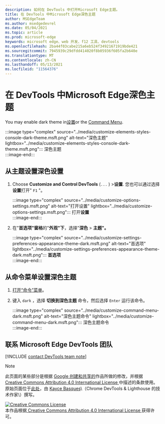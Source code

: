 ```yaml
---
description: 如何在 DevTools 中打开Microsoft Edge主题。
title: 在 DevTools 中Microsoft Edge深色主题
author: MSEdgeTeam
ms.author: msedgedevrel
ms.date: 05/04/2021
ms.topic: article
ms.prod: microsoft-edge
keywords: microsoft edge、web 开发、f12 工具、devtools
ms.openlocfilehash: 2ba44f03cabe215a6eb524f34921671919bde421
ms.sourcegitcommit: 7945939c29dfdd414020f8b05936f605fa2b640e
ms.translationtype: MT
ms.contentlocale: zh-CN
ms.lasthandoff: 05/13/2021
ms.locfileid: "11564376"
---
```

<!-- Copyright Kayce Basques 

   Licensed under the Apache License, Version 2.0 (the "License");
   you may not use this file except in compliance with the License.
   You may obtain a copy of the License at

       https://www.apache.org/licenses/LICENSE-2.0

   Unless required by applicable law or agreed to in writing, software
   distributed under the License is distributed on an "AS IS" BASIS,
   WITHOUT WARRANTIES OR CONDITIONS OF ANY KIND, either express or implied.
   See the License for the specific language governing permissions and
   limitations under the License.  -->
# <a name="enable-dark-theme-in-microsoft-edge-devtools"></a>在 DevTools 中Microsoft Edge深色主题  

You may enable dark theme in[设置](#set-up-dark-theme-from-settings)or the [Command Menu](#set-up-dark-theme-from-the-command-menu).  

:::image type="complex" source="../media/customize-elements-styles-console-dark-theme.msft.png" alt-text="深色主题" lightbox="../media/customize-elements-styles-console-dark-theme.msft.png":::
   深色主题  
:::image-end:::  

## <a name="set-up-dark-theme-from-settings"></a>从主题设置深色设置  

1.  Choose **Customize and Control DevTools** \(`...` \) >**设置**.  您也可以通过选择**设置**打开" `F1` "。  
    
    :::image type="complex" source="../media/customize-options-settings.msft.png" alt-text="打开设置" lightbox="../media/customize-options-settings.msft.png":::
       打开**设置**  
    :::image-end:::  

1.  在"**首选项"窗格**的"**外观"下**，选择"**深色**  >  **主题"。**  
    
    :::image type="complex" source="../media/customize-settings-preferences-appearance-theme-dark.msft.png" alt-text="首选项" lightbox="../media/customize-settings-preferences-appearance-theme-dark.msft.png":::
       **首选项**  
    :::image-end:::  

## <a name="set-up-dark-theme-from-the-command-menu"></a>从命令菜单设置深色主题  

1.  [打开“命令”菜单][DevtoolsCommandMenu]。  
1.  键入 `dark` ，选择 **切换到深色主题** 命令，然后选择 `Enter` 运行该命令。  
    
    :::image type="complex" source="../media/customize-command-menu-dark.msft.png" alt-text="深色主题命令" lightbox="../media/customize-command-menu-dark.msft.png":::
       深色主题命令  
    :::image-end:::  
    
## <a name="getting-in-touch-with-the-microsoft-edge-devtools-team"></a>联系 Microsoft Edge DevTools 团队  

[!INCLUDE [contact DevTools team note](../includes/contact-devtools-team-note.md)]  

<!-- links -->  

[DevtoolsCommandMenu]: ../command-menu/index.md "命令菜单|Microsoft Docs"  

> [!NOTE]
> 此页面的某些部分是根据 [Google 创建和共享的][GoogleSitePolicies]作品所做的修改，并根据[ Creative Commons Attribution 4.0 International License ][CCA4IL]中描述的条款使用。  
> 原始页面位于[此处](https://developers.google.com/web/tools/chrome-devtools/customize/dark-theme)，由 [Kayce Basques][KayceBasques]\（Chrome DevTools \& Lighthouse 的技术作家\）撰写。  

[![Creative Commons License][CCby4Image]][CCA4IL]  
本作品根据[ Creative Commons Attribution 4.0 International License ][CCA4IL]获得许可。  

[CCA4IL]: https://creativecommons.org/licenses/by/4.0  
[CCby4Image]: https://i.creativecommons.org/l/by/4.0/88x31.png  
[GoogleSitePolicies]: https://developers.google.com/terms/site-policies  
[KayceBasques]: https://developers.google.com/web/resources/contributors#kayce-basques  
